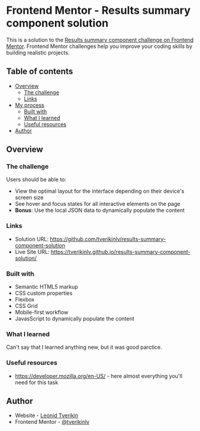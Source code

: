 # Frontend Mentor - Results summary component solution

This is a solution to the [Results summary component challenge on Frontend Mentor](https://www.frontendmentor.io/challenges/results-summary-component-CE_K6s0maV). Frontend Mentor challenges help you improve your coding skills by building realistic projects. 

## Table of contents

- [Overview](#overview)
  - [The challenge](#the-challenge)
  - [Links](#links)
- [My process](#my-process)
  - [Built with](#built-with)
  - [What I learned](#what-i-learned)
  - [Useful resources](#useful-resources)
- [Author](#author)


## Overview

### The challenge

Users should be able to:

- View the optimal layout for the interface depending on their device's screen size
- See hover and focus states for all interactive elements on the page
- **Bonus**: Use the local JSON data to dynamically populate the content

### Links

- Solution URL: https://github.com/tverikinlv/results-summary-component-solution
- Live Site URL: https://tverikinlv.github.io/results-summary-component-solution/

### Built with

- Semantic HTML5 markup
- CSS custom properties
- Flexbox
- CSS Grid
- Mobile-first workflow
- JavasScript to dynamically populate the content

### What I learned

Can't say that I learned anything new, but it was good parctice. 

### Useful resources

- https://developer.mozilla.org/en-US/ - here almost everything you'll need for this task

## Author

- Website - [Leonid Tverikin](https://github.com/tverikinlv)
- Frontend Mentor - [@tverikinlv](https://www.frontendmentor.io/profile/tverikinlv)

